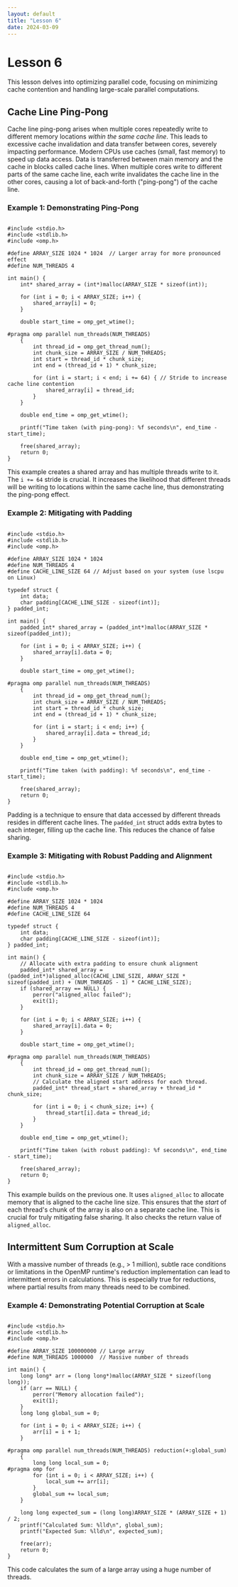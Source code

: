 ```yaml
---
layout: default
title: "Lesson 6"
date: 2024-03-09
---
```


<h1>Lesson 6</h1>

<p>This lesson delves into optimizing parallel code, focusing on minimizing cache contention and handling large-scale parallel computations.</p>

<h2>Cache Line Ping-Pong</h2>

<p>Cache line ping-pong arises when multiple cores repeatedly write to different memory locations <em>within the same cache line</em>. This leads to excessive cache invalidation and data transfer between cores, severely impacting performance. Modern CPUs use caches (small, fast memory) to speed up data access. Data is transferred between main memory and the cache in blocks called cache lines. When multiple cores write to different parts of the same cache line, each write invalidates the cache line in the other cores, causing a lot of back-and-forth ("ping-pong") of the cache line.</p>

<h3>Example 1: Demonstrating Ping-Pong</h3>

<pre><code class="c">
#include &lt;stdio.h&gt;
#include &lt;stdlib.h&gt;
#include &lt;omp.h&gt;

#define ARRAY_SIZE 1024 * 1024  // Larger array for more pronounced effect
#define NUM_THREADS 4

int main() {
    int* shared_array = (int*)malloc(ARRAY_SIZE * sizeof(int));

    for (int i = 0; i &lt; ARRAY_SIZE; i++) {
        shared_array[i] = 0;
    }

    double start_time = omp_get_wtime();

#pragma omp parallel num_threads(NUM_THREADS)
    {
        int thread_id = omp_get_thread_num();
        int chunk_size = ARRAY_SIZE / NUM_THREADS;
        int start = thread_id * chunk_size;
        int end = (thread_id + 1) * chunk_size;

        for (int i = start; i &lt; end; i += 64) { // Stride to increase cache line contention
            shared_array[i] = thread_id;
        }
    }

    double end_time = omp_get_wtime();

    printf("Time taken (with ping-pong): %f seconds\n", end_time - start_time);

    free(shared_array);
    return 0;
}
</code></pre>

<p>This example creates a shared array and has multiple threads write to it. The <code>i += 64</code> stride is crucial. It increases the likelihood that different threads will be writing to locations within the same cache line, thus demonstrating the ping-pong effect.</p>

<h3>Example 2: Mitigating with Padding</h3>

<pre><code class="c">
#include &lt;stdio.h&gt;
#include &lt;stdlib.h&gt;
#include &lt;omp.h&gt;

#define ARRAY_SIZE 1024 * 1024
#define NUM_THREADS 4
#define CACHE_LINE_SIZE 64 // Adjust based on your system (use lscpu on Linux)

typedef struct {
    int data;
    char padding[CACHE_LINE_SIZE - sizeof(int)];
} padded_int;

int main() {
    padded_int* shared_array = (padded_int*)malloc(ARRAY_SIZE * sizeof(padded_int));

    for (int i = 0; i &lt; ARRAY_SIZE; i++) {
        shared_array[i].data = 0;
    }

    double start_time = omp_get_wtime();

#pragma omp parallel num_threads(NUM_THREADS)
    {
        int thread_id = omp_get_thread_num();
        int chunk_size = ARRAY_SIZE / NUM_THREADS;
        int start = thread_id * chunk_size;
        int end = (thread_id + 1) * chunk_size;

        for (int i = start; i &lt; end; i++) {
            shared_array[i].data = thread_id;
        }
    }

    double end_time = omp_get_wtime();

    printf("Time taken (with padding): %f seconds\n", end_time - start_time);

    free(shared_array);
    return 0;
}
</code></pre>

<p>Padding is a technique to ensure that data accessed by different threads resides in different cache lines. The <code>padded_int</code> struct adds extra bytes to each integer, filling up the cache line. This reduces the chance of false sharing.</p>

<h3>Example 3: Mitigating with Robust Padding and Alignment</h3>

<pre><code class="c">
#include &lt;stdio.h&gt;
#include &lt;stdlib.h&gt;
#include &lt;omp.h&gt;

#define ARRAY_SIZE 1024 * 1024
#define NUM_THREADS 4
#define CACHE_LINE_SIZE 64

typedef struct {
    int data;
    char padding[CACHE_LINE_SIZE - sizeof(int)];
} padded_int;

int main() {
    // Allocate with extra padding to ensure chunk alignment
    padded_int* shared_array = (padded_int*)aligned_alloc(CACHE_LINE_SIZE, ARRAY_SIZE * sizeof(padded_int) + (NUM_THREADS - 1) * CACHE_LINE_SIZE);
    if (shared_array == NULL) {
        perror("aligned_alloc failed");
        exit(1);
    }

    for (int i = 0; i &lt; ARRAY_SIZE; i++) {
        shared_array[i].data = 0;
    }

    double start_time = omp_get_wtime();

#pragma omp parallel num_threads(NUM_THREADS)
    {
        int thread_id = omp_get_thread_num();
        int chunk_size = ARRAY_SIZE / NUM_THREADS;
        // Calculate the aligned start address for each thread.
        padded_int* thread_start = shared_array + thread_id * chunk_size;

        for (int i = 0; i &lt; chunk_size; i++) {
            thread_start[i].data = thread_id;
        }
    }

    double end_time = omp_get_wtime();

    printf("Time taken (with robust padding): %f seconds\n", end_time - start_time);

    free(shared_array);
    return 0;
}
</code></pre>

<p>This example builds on the previous one. It uses <code>aligned_alloc</code> to allocate memory that is aligned to the cache line size. This ensures that the <em>start</em> of each thread's chunk of the array is also on a separate cache line. This is crucial for truly mitigating false sharing. It also checks the return value of <code>aligned_alloc</code>.</p>

<h2>Intermittent Sum Corruption at Scale</h2>

<p>With a massive number of threads (e.g., &gt; 1 million), subtle race conditions or limitations in the OpenMP runtime's reduction implementation can lead to intermittent errors in calculations. This is especially true for reductions, where partial results from many threads need to be combined.</p>

<h3>Example 4: Demonstrating Potential Corruption at Scale</h3>

<pre><code class="c">
#include &lt;stdio.h&gt;
#include &lt;stdlib.h&gt;
#include &lt;omp.h&gt;

#define ARRAY_SIZE 100000000 // Large array
#define NUM_THREADS 1000000  // Massive number of threads

int main() {
    long long* arr = (long long*)malloc(ARRAY_SIZE * sizeof(long long));
    if (arr == NULL) {
        perror("Memory allocation failed");
        exit(1);
    }
    long long global_sum = 0;

    for (int i = 0; i &lt; ARRAY_SIZE; i++) {
        arr[i] = i + 1;
    }

#pragma omp parallel num_threads(NUM_THREADS) reduction(+:global_sum)
    {
        long long local_sum = 0;
#pragma omp for
        for (int i = 0; i &lt; ARRAY_SIZE; i++) {
            local_sum += arr[i];
        }
        global_sum += local_sum;
    }

    long long expected_sum = (long long)ARRAY_SIZE * (ARRAY_SIZE + 1) / 2;
    printf("Calculated Sum: %lld\n", global_sum);
    printf("Expected Sum: %lld\n", expected_sum);

    free(arr);
    return 0;
}
</code></pre>

<p>This code calculates the sum of a large array using a huge number of threads.
